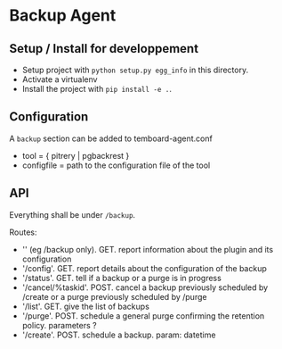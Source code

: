 # Backup Agent

## Setup / Install for developpement

- Setup project with `python setup.py egg_info` in this directory.
- Activate a virtualenv 
- Install the project with `pip install -e .`.

## Configuration

A `backup` section can be added to temboard-agent.conf

* tool = { pitrery | pgbackrest }
* configfile = path to the configuration file of the tool

## API

Everything shall be under `/backup`.

Routes:
* '' (eg /backup only). GET. report information about the plugin and its configuration 
* '/config'. GET. report details about the configuration of the backup
* '/status'. GET. tell if a backup or a purge is in progress
* '/cancel/%taskid'. POST. cancel a backup previously scheduled by /create or a purge previously scheduled by /purge
* '/list'. GET. give the list of backups
* '/purge'. POST. schedule a general purge confirming the retention policy. parameters ?
* '/create'. POST. schedule a backup. param: datetime

